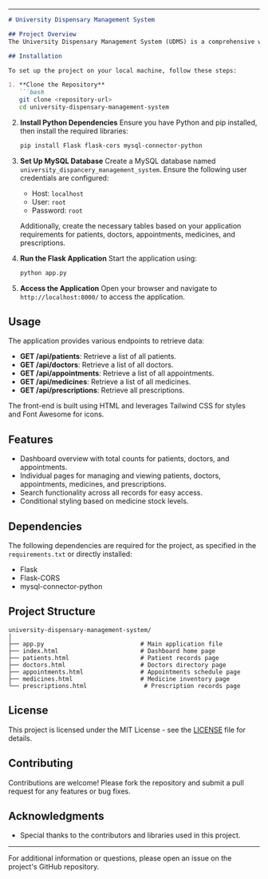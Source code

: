 

---

```markdown
# University Dispensary Management System

## Project Overview
The University Dispensary Management System (UDMS) is a comprehensive web application designed to manage university medical facilities, including patients, doctors, appointments, medicines, and prescriptions. This system allows for efficient management and retrieval of essential healthcare data, enhancing the operational efficiency of university dispensaries.

## Installation

To set up the project on your local machine, follow these steps:

1. **Clone the Repository**
   ```bash
   git clone <repository-url>
   cd university-dispensary-management-system
   ```

2. **Install Python Dependencies**
   Ensure you have Python and pip installed, then install the required libraries:
   ```bash
   pip install Flask flask-cors mysql-connector-python
   ```

3. **Set Up MySQL Database**
   Create a MySQL database named `university_dispancery_management_system`. Ensure the following user credentials are configured:
   - Host: `localhost`
   - User: `root`
   - Password: `root`

   Additionally, create the necessary tables based on your application requirements for patients, doctors, appointments, medicines, and prescriptions.

4. **Run the Flask Application**
   Start the application using:
   ```bash
   python app.py
   ```

5. **Access the Application**
   Open your browser and navigate to `http://localhost:8000/` to access the application.

## Usage
The application provides various endpoints to retrieve data:
- **GET /api/patients**: Retrieve a list of all patients.
- **GET /api/doctors**: Retrieve a list of all doctors.
- **GET /api/appointments**: Retrieve a list of all appointments.
- **GET /api/medicines**: Retrieve a list of all medicines.
- **GET /api/prescriptions**: Retrieve all prescriptions.

The front-end is built using HTML and leverages Tailwind CSS for styles and Font Awesome for icons.

## Features
- Dashboard overview with total counts for patients, doctors, and appointments.
- Individual pages for managing and viewing patients, doctors, appointments, medicines, and prescriptions.
- Search functionality across all records for easy access.
- Conditional styling based on medicine stock levels.

## Dependencies
The following dependencies are required for the project, as specified in the `requirements.txt` or directly installed:
- Flask
- Flask-CORS
- mysql-connector-python

## Project Structure
```
university-dispensary-management-system/
│
├── app.py                           # Main application file
├── index.html                       # Dashboard home page
├── patients.html                    # Patient records page
├── doctors.html                     # Doctors directory page
├── appointments.html                # Appointments schedule page
├── medicines.html                   # Medicine inventory page
└── prescriptions.html                # Prescription records page
```

## License
This project is licensed under the MIT License - see the [LICENSE](LICENSE) file for details.

## Contributing
Contributions are welcome! Please fork the repository and submit a pull request for any features or bug fixes.

## Acknowledgments
- Special thanks to the contributors and libraries used in this project.

---
For additional information or questions, please open an issue on the project's GitHub repository.
```
